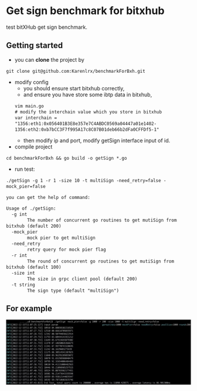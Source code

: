 # Get sign benchmark for bitxhub

test bitXHub get sign benchmark.

## Getting started

- you can **clone** the project by

``` shell
git clone git@github.com:Karenlrx/benchmarkForBxh.git
```
- modify config
    - you should ensure start bitxhub correctly,
    - and ensure you have store some ibtp data in bitxhub,
    ``` shell
    vim main.go
    # modify the interchain value which you store in bitxhub
    var interchain = "1356:eth1:0x056401B3E8e357e7C4ABDC0569a04447a01e1402-1356:eth2:0xb7bCC3F7f995A17c8C07B01deb66b2dFa0CFFDf5-1"
    ```
    - then modify ip and port, modify getSign interface input of id.
- compile project
``` shell
cd benchmarkForBxh && go build -o getSign *.go 
```

- run test:
``` shell
./getSign -g 1 -r 1 -size 10 -t multiSign -need_retry=false -mock_pier=false
```
    you can get the help of command:
``` shell
Usage of ./getSign:
  -g int
        The number of concurrent go routines to get mutiSign from bitxhub (default 200)
  -mock_pier
        mock pier to get multiSign
  -need_retry
        retry query for mock pier flag
  -r int
        The round of concurrent go routines to get mutiSign from bitxhub (default 100)
  -size int
        The size in grpc client pool (default 200)
  -t string
        The sign type (default "multiSign")
```

## For example
![img.png](asserts/getSign.png)